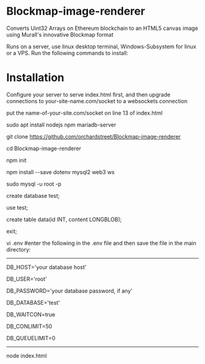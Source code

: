 
# Blockmap-image-renderer
Converts Uint32 Arrays on Ethereum blockchain to an HTML5 canvas image using Murall's innovative Blockmap format

Runs on a server, use linux desktop terminal, Windows-Subsystem for linux or a VPS.  Run the following commands to install:
# Installation
Configure your server to serve index.html first, and then upgrade connections to your-site-name.com/socket to a websockets connection

put the name-of-your-site.com/socket on line 13 of index.html

sudo apt install nodejs npm mariadb-server

git clone https://github.com/orchardstreet/Blockmap-image-renderer

cd Blockmap-image-renderer

npm init

npm install --save dotenv mysql2 web3 ws

sudo mysql -u root -p

create database test;

use test;

create table data(id INT, content LONGBLOB);

exit;

vi .env   #enter the following in the .env file and then save the file in the main directory:

-----------------------------

DB_HOST='your database host'

DB_USER='root'

DB_PASSWORD='your database password, if any'

DB_DATABASE='test'

DB_WAITCON=true

DB_CONLIMIT=50

DB_QUEUELIMIT=0

---------------------------

node index.html
